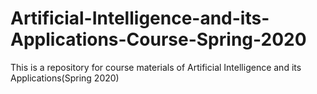 # Artificial-Intelligence-and-its-Applications-Course-Spring-2020
This is a repository for course materials of Artificial Intelligence and its Applications(Spring 2020)
